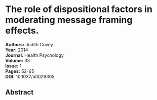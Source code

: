 # The role of dispositional factors in moderating message framing effects.

**Authors:** Judith Covey  
**Year:** 2014  
**Journal:** Health Psychology  
**Volume:** 33  
**Issue:** 1  
**Pages:** 52-65  
**DOI:** 10.1037/a0029305  

## Abstract


